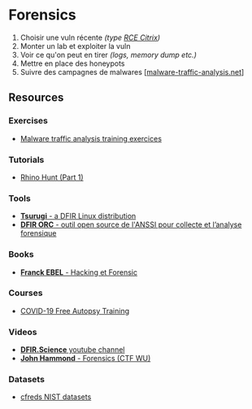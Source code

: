 # Forensics

1. Choisir une vuln récente _(type [RCE Citrix](https://thehackernews.com/2020/01/citrix-adc-gateway-exploit.html))_
2. Monter un lab et exploiter la vuln
3. Voir ce qu'on peut en tirer _(logs, memory dump etc.)_
4. Mettre en place des honeypots
5. Suivre des campagnes de malwares [[malware-traffic-analysis.net](https://www.malware-traffic-analysis.net/)]

## Resources

### Exercises

- [Malware traffic analysis training exercices](https://www.malware-traffic-analysis.net/training-exercises.html)

### Tutorials

- [Rhino Hunt (Part 1)](https://makemyday.io/post/rhino-hunt-part-1/)

### Tools

- [**Tsurugi** - a DFIR Linux distribution](https://tsurugi-linux.org/)
- [**DFIR ORC** - outil open source de l'ANSSI pour collecte et l’analyse forensique](https://www.ssi.gouv.fr/actualite/decouvrez-dfir-orc-un-outil-de-collecte-libre-pour-lanalyse-forensique/)

### Books

- [**Franck EBEL** - Hacking et Forensic](https://www.editions-eni.fr/livre/hacking-et-forensic-developpez-vos-propres-outils-en-python-2ieme-edition-9782746099715)

### Courses

- [COVID-19 Free Autopsy Training](https://www.autopsy.com/support/training/covid-19-free-autopsy-training/)

### Videos

- [**DFIR.Science** youtube channel](https://www.youtube.com/user/dforensics/playlists)
- [**John Hammond** - Forensics (CTF WU)](https://www.youtube.com/watch?v=iQxLsURS1Mo&list=PL1H1sBF1VAKVPNh6Q8k1fpU97vhJc_c45)

### Datasets

- [cfreds NIST datasets](https://www.cfreds.nist.gov/)